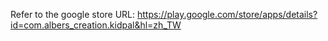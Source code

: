 Refer to the google store URL: https://play.google.com/store/apps/details?id=com.albers_creation.kidpal&hl=zh_TW 
